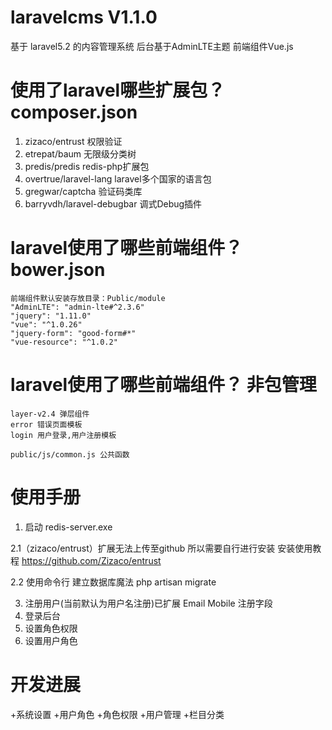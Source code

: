 
# laravelcms V1.1.0 
基于 laravel5.2 的内容管理系统  后台基于AdminLTE主题  前端组件Vue.js

#	使用了laravel哪些扩展包？ composer.json
1. zizaco/entrust 权限验证
2. etrepat/baum 无限级分类树
3. predis/predis redis-php扩展包
4. overtrue/laravel-lang laravel多个国家的语言包
5. gregwar/captcha 验证码类库
6. barryvdh/laravel-debugbar 调式Debug插件

#	laravel使用了哪些前端组件？ bower.json

	前端组件默认安装存放目录：Public/module
	"AdminLTE": "admin-lte#^2.3.6"
    "jquery": "1.11.0"
    "vue": "^1.0.26"
    "jquery-form": "good-form#*"
    "vue-resource": "^1.0.2"

#	laravel使用了哪些前端组件？ 非包管理
	layer-v2.4 弹层组件
	error 错误页面模板
	login 用户登录,用户注册模板
	
	public/js/common.js 公共函数

#	使用手册

1. 启动 redis-server.exe  

2.1（zizaco/entrust）扩展无法上传至github 所以需要自行进行安装
    安装使用教程 https://github.com/Zizaco/entrust 

2.2 使用命令行 建立数据库魔法
    php artisan migrate

3. 注册用户(当前默认为用户名注册)已扩展 Email Mobile 注册字段
4. 登录后台
5. 设置角色权限
6. 设置用户角色

#	开发进展

+系统设置
+用户角色
+角色权限
+用户管理
+栏目分类